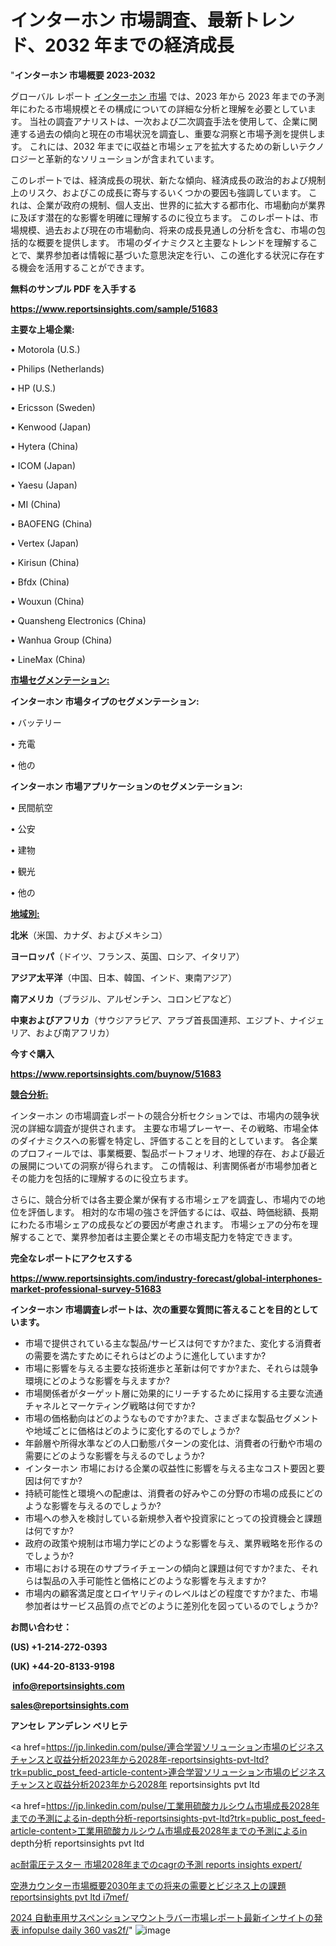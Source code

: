# インターホン 市場調査、最新トレンド、2032 年までの経済成長

"<strong>インターホン 市場概要 2023-2032</strong>

グローバル レポート <a href=https://www.reportsinsights.com/sample/51683>インターホン 市場</a> では、2023 年から 2023 年までの予測年にわたる市場規模とその構成についての詳細な分析と理解を必要としています。 当社の調査アナリストは、一次および二次調査手法を使用して、企業に関連する過去の傾向と現在の市場状況を調査し、重要な洞察と市場予測を提供します。 これには、2032 年までに収益と市場シェアを拡大​​するための新しいテクノロジーと革新的なソリューションが含まれています。

このレポートでは、経済成長の現状、新たな傾向、経済成長の政治的および規制上のリスク、およびこの成長に寄与するいくつかの要因も強調しています。 これは、企業が政府の規制、個人支出、世界的に拡大する都市化、市場動向が業界に及ぼす潜在的な影響を明確に理解するのに役立ちます。 このレポートは、市場規模、過去および現在の市場動向、将来の成長見通しの分析を含む、市場の包括的な概要を提供します。 市場のダイナミクスと主要なトレンドを理解することで、業界参加者は情報に基づいた意思決定を行い、この進化する状況に存在する機会を活用することができます。

<strong><b>無料のサンプル PDF を入手する</b></strong>

<a href=https://www.reportsinsights.com/sample/51683><strong><u>https://www.reportsinsights.com/sample/51683</u></strong></a>

<strong>主要な上場企業:</strong>

• Motorola (U.S.)

• Philips (Netherlands)

• HP (U.S.)

• Ericsson (Sweden)

• Kenwood (Japan)

• Hytera (China)

• ICOM (Japan)

• Yaesu (Japan)

• MI (China)

• BAOFENG (China)

• Vertex (Japan)

• Kirisun (China)

• Bfdx (China)

• Wouxun (China)

• Quansheng Electronics (China)

• Wanhua Group (China)

• LineMax (China)

<strong><u>市場セグメンテーション</u></strong><strong><u>:</u></strong>

<strong>インターホン 市場タイプのセグメンテーション:</strong>

• バッテリー

• 充電

• 他の

<strong>インターホン 市場アプリケーションのセグメンテーション:</strong>

• 民間航空

• 公安

• 建物

• 観光

• 他の

<strong><u>地域別</u></strong><strong><u>:</u></strong>

<strong>北米</strong>（米国、カナダ、およびメキシコ）

<strong>ヨーロッパ</strong>（ドイツ、フランス、英国、ロシア、イタリア）

<strong>アジア太平洋</strong>（中国、日本、韓国、インド、東南アジア）

<strong>南アメリカ</strong>（ブラジル、アルゼンチン、コロンビアなど）

<strong>中東およびアフリカ</strong>（サウジアラビア、アラブ首長国連邦、エジプト、ナイジェリア、および南アフリカ）

<strong>今すぐ購入</strong>

<a href=https://www.reportsinsights.com/buynow/51683><strong><u>https://www.reportsinsights.com/buynow/51683</u></strong></a>

<strong><u>競合分析:</u></strong>

インターホン の市場調査レポートの競合分析セクションでは、市場内の競争状況の詳細な調査が提供されます。 主要な市場プレーヤー、その戦略、市場全体のダイナミクスへの影響を特定し、評価することを目的としています。 各企業のプロフィールでは、事業概要、製品ポートフォリオ、地理的存在、および最近の展開についての洞察が得られます。 この情報は、利害関係者が市場参加者とその能力を包括的に理解するのに役立ちます。

さらに、競合分析では各主要企業が保有する市場シェアを調査し、市場内での地位を評価します。 相対的な市場の強さを評価するには、収益、時価総額、長期にわたる市場シェアの成長などの要因が考慮されます。 市場シェアの分布を理解することで、業界参加者は主要企業とその市場支配力を特定できます。

<strong>完全なレポートにアクセスする</strong>

<a href=https://www.reportsinsights.com/industry-forecast/global-interphones-market-professional-survey-51683><strong><u><b>https://www.reportsinsights.com/industry-forecast/global-interphones-market-professional-survey-51683</b></u></strong></a>

<strong><b>インターホン 市場調査レポートは、次の重要な質問に答えることを目的としています。</b></strong>
<ul>
  <li>市場で提供されている主な製品/サービスは何ですか?また、変化する消費者の需要を満たすためにそれらはどのように進化していますか?</li>
  <li>市場に影響を与える主要な技術進歩と革新は何ですか?また、それらは競争環境にどのような影響を与えますか?</li>
  <li>市場関係者がターゲット層に効果的にリーチするために採用する主要な流通チャネルとマーケティング戦略は何ですか?</li>
  <li>市場の価格動向はどのようなものですか?また、さまざまな製品セグメントや地域ごとに価格はどのように変化するのでしょうか?</li>
  <li>年齢層や所得水準などの人口動態パターンの変化は、消費者の行動や市場の需要にどのような影響を与えるのでしょうか?</li>
  <li>インターホン 市場における企業の収益性に影響を与える主なコスト要因と要因は何ですか?</li>
  <li>持続可能性と環境への配慮は、消費者の好みやこの分野の市場の成長にどのような影響を与えるのでしょうか?</li>
  <li>市場への参入を検討している新規参入者や投資家にとっての投資機会と課題は何ですか?</li>
  <li>政府の政策や規制は市場力学にどのような影響を与え、業界戦略を形作るのでしょうか?</li>
  <li>市場における現在のサプライチェーンの傾向と課題は何ですか?また、それらは製品の入手可能性と価格にどのような影響を与えますか?</li>
  <li>市場内の顧客満足度とロイヤリティのレベルはどの程度ですか?また、市場参加者はサービス品質の点でどのように差別化を図っているのでしょうか?</li>
</ul>
<strong>お問い合わせ：</strong>

<strong>(US) +1-214-272-0393</strong>

<strong>(UK) +44-20-8133-9198</strong>

<strong> </strong><a href=info@reportsinsights.com><strong><u>info@reportsinsights.com</u></strong></a>

<a href=sales@reportsinsights.com><strong><u>sales@reportsinsights.com</u></strong></a>

<strong>アンセレ アンデレン ベリヒテ</strong>

<a href=https://jp.linkedin.com/pulse/連合学習ソリューション市場のビジネスチャンスと収益分析2023年から2028年-reportsinsights-pvt-ltd?trk=public_post_feed-article-content>連合学習ソリューション市場のビジネスチャンスと収益分析2023年から2028年 reportsinsights pvt ltd</a>

<a href=https://jp.linkedin.com/pulse/工業用硫酸カルシウム市場成長2028年までの予測によるin-depth分析-reportsinsights-pvt-ltd?trk=public_post_feed-article-content>工業用硫酸カルシウム市場成長2028年までの予測によるin depth分析 reportsinsights pvt ltd</a>

<a href=https://www.linkedin.com/pulse/ac耐電圧テスター-市場2028年までのcagrの予測-reports-insights-expert/>ac耐電圧テスター 市場2028年までのcagrの予測 reports insights expert/</a>

<a href=https://www.linkedin.com/pulse/空港カウンター市場概要2030年までの将来の需要とビジネス上の課題-reportsinsights-pvt-ltd-i7mef/>空港カウンター市場概要2030年までの将来の需要とビジネス上の課題 reportsinsights pvt ltd i7mef/</a>

<a href=https://www.linkedin.com/pulse/2024-自動車用サスペンションマウントラバー市場レポート最新インサイトの発表-infopulse-daily-360-vas2f/>2024 自動車用サスペンションマウントラバー市場レポート最新インサイトの発表 infopulse daily 360 vas2f/</a>"
![image](https://github.com/gayatrid12/RImarketreport/assets/158473851/751814c4-dec2-4fae-8bff-6010f0363910)
